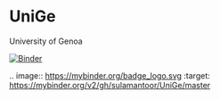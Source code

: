 # UniGe
University of Genoa

[![Binder](https://mybinder.org/badge_logo.svg)](https://mybinder.org/v2/gh/sulamantoor/UniGe/master)

.. image:: https://mybinder.org/badge_logo.svg
 :target: https://mybinder.org/v2/gh/sulamantoor/UniGe/master
